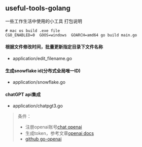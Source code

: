 ## useful-tools-golang
一些工作生活中使用的小工具
打包说明
```shell
# mac os build .exe file
CGO_ENABLED=0  GOOS=windows  GOARCH=amd64 go build main.go
```

#### 根据文件修改时间，批量更新指定目录下文件名称
- application/edit_filename.go 

#### 生成snowflake id(分布式全局唯一ID)
- application/snowflake.go 

#### chatGPT api集成
- application/chatpgt3.go 
> 条件： 
> - 注册openai账号[chat openai](https://chat.openai.com/chat)
> - 生成token，参考文章[openai docs](https://platform.openai.com/docs/quickstart/build-your-application)
> - [github go-openai](https://github.com/sashabaranov/go-openai)